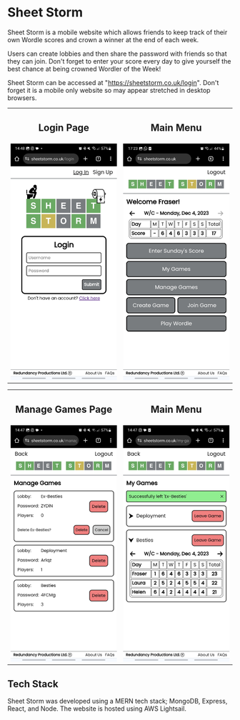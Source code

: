 # Sheet Storm

Sheet Storm is a mobile website which allows friends to keep track of their own Wordle scores and crown a winner at the end of each week.

Users can create lobbies and then share the password with friends so that they can join. Don't forget to enter your score every day to give yourself the best chance at being crowned Wordler of the Week!

Sheet Storm can be accessed at "https://sheetstorm.co.uk/login". Don't forget it is a mobile only website so may appear stretched in desktop browsers.

<table width="100%">
  <tr>
    <td><h2 align="center" width="33%">Login Page</h2></td>
    <td><h2 align="center" width="33%">Main Menu</h2></td>
  </tr>
  <tr>
    <td width="50%"><img src="client/readme_images/login-page.jpg" alt="Login Page" width="350"/></td>
    <td width="50%"><img src="client/readme_images/main-menu.jpg" alt="Main Menu" width="350"/></td>
  </tr> 
</table>

<table width="100%">
  <tr>
    <td><h2 align="center" width="33%">Manage Games Page</h2></td>
    <td><h2 align="center" width="33%">Main Menu</h2></td>
  </tr>
  <tr>
    <td width="50%"><img src="client/readme_images/manage-games.jpg" alt="Manage Games Page" width="350"/></td>
    <td width="50%"><img src="client/readme_images/my-games.jpg" alt="My Games Page" width="350"/></td>
  </tr> 
</table>

## Tech Stack

Sheet Storm was developed using a MERN tech stack; MongoDB, Express, React, and Node. The website is hosted using AWS Lightsail.
